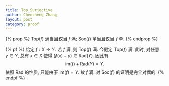 ```yaml
---
title: Top_Surjective
author: Chencheng Zhang
layout: post
category: proof
---
```


{% prop %}
$\mathrm{Top}(f)$ 满当且仅当 $f$ 满; $\mathrm{Soc}(f)$ 单当且仅当 $f$ 单.
{% endprop %}

{% pf %}
给定 $f : X → Y$. 若 $f$ 满, 则 $\mathrm{Top}(f)$ 满. 今假定 $\mathrm{Top}(f)$ 满. 此时, 对任意 $y ∈ Y$, 总有 $x ∈ X$ 使得 $(f(x) - y) ∈ \mathrm{Rad}(Y)$. 因此有
$$
\mathrm{im}(f) + \mathrm{Rad}(Y) = Y.
$$
依照 $\mathrm{Rad}$ 的性质, 只能由于 $\mathrm{im}(f) = Y$. 故 $f$ 满. 对 $\mathrm{Soc}(f)$ 的证明是完全对偶的.
{% endpf %}

